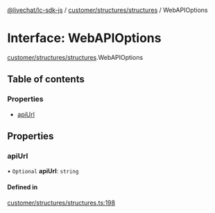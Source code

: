 [@livechat/lc-sdk-js](../README.md) / [customer/structures/structures](../modules/customer_structures_structures.md) / WebAPIOptions

# Interface: WebAPIOptions

[customer/structures/structures](../modules/customer_structures_structures.md).WebAPIOptions

## Table of contents

### Properties

- [apiUrl](customer_structures_structures.WebAPIOptions.md#apiurl)

## Properties

### apiUrl

• `Optional` **apiUrl**: `string`

#### Defined in

[customer/structures/structures.ts:198](https://github.com/livechat/lc-sdk-js/blob/1fa827f/src/customer/structures/structures.ts#L198)
